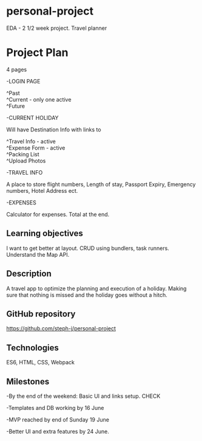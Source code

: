 # personal-project
EDA - 2 1/2 week project. Travel planner

# Project Plan

4 pages

-LOGIN PAGE

^Past <br>
^Current - only one active<br>
^Future

-CURRENT HOLIDAY

Will have Destination Info with links to

^Travel Info - active<br>
^Expense Form - active<br>
^Packing List<br>
^Upload Photos

-TRAVEL INFO

A place to store flight numbers, Length of stay, Passport Expiry, Emergency numbers, Hotel Address ect.

-EXPENSES

Calculator for expenses. Total at the end.


## Learning objectives

I want to get better at layout. CRUD using bundlers, task runners. Understand the Map API.


## Description

A travel app to optimize the planning and execution of a holiday. Making sure that nothing is missed and the holiday goes without a hitch.  


## GitHub repository

https://github.com/steph-j/personal-project

## Technologies

ES6, HTML, CSS, Webpack


## Milestones

-By the end of the weekend: Basic UI and links setup. CHECK

-Templates and DB working by 16 June

-MVP reached by end of Sunday 19 June

-Better UI and extra features by 24 June.
